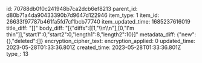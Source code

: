 id: 70788db0f0c241948b7ca2dcb6ef8213
parent_id: d80b71a4da90433390b7d9647d122946
item_type: 1
item_id: 26633f97787b461fa5fd7cf1bcb77740
item_updated_time: 1685237616019
title_diff: "[]"
body_diff: "[{\"diffs\":[[1,\"\\\n\\\n\"],[0,\"I'm thin\"]],\"start1\":0,\"start2\":0,\"length1\":8,\"length2\":10}]"
metadata_diff: {"new":{},"deleted":[]}
encryption_cipher_text: 
encryption_applied: 0
updated_time: 2023-05-28T01:33:36.801Z
created_time: 2023-05-28T01:33:36.801Z
type_: 13